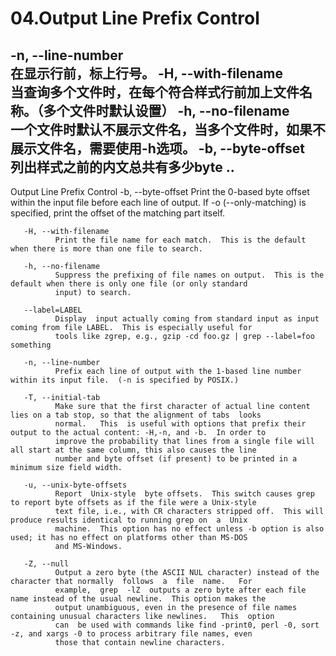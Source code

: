 # 04.Output Line Prefix Control

-n, --line-number           
         在显示行前，标上行号。
-H, --with-filename               
         当查询多个文件时，在每个符合样式行前加上文件名称。（多个文件时默认设置）
-h, --no-filename                 
          一个文件时默认不展示文件名，当多个文件时，如果不展示文件名，需要使用-h选项。
-b, --byte-offset                 
        列出样式之前的内文总共有多少byte ..
----------------------------------------------------------------------------------------------------------------------------------
Output Line Prefix Control
       -b, --byte-offset
              Print  the  0-based  byte  offset  within  the  input file before each line of output.  If -o (--only-matching) is
              specified, print the offset of the matching part itself.

       -H, --with-filename
              Print the file name for each match.  This is the default when there is more than one file to search.

       -h, --no-filename
              Suppress the prefixing of file names on output.  This is the default when there is only one file (or only standard
              input) to search.

       --label=LABEL
              Display  input actually coming from standard input as input coming from file LABEL.  This is especially useful for
              tools like zgrep, e.g., gzip -cd foo.gz | grep --label=foo something

       -n, --line-number
              Prefix each line of output with the 1-based line number within its input file.  (-n is specified by POSIX.)

       -T, --initial-tab
              Make sure that the first character of actual line content lies on a tab stop, so that the alignment of tabs  looks
              normal.   This  is useful with options that prefix their output to the actual content: -H,-n, and -b.  In order to
              improve the probability that lines from a single file will all start at the same column, this also causes the line
              number and byte offset (if present) to be printed in a minimum size field width.

       -u, --unix-byte-offsets
              Report  Unix-style  byte offsets.  This switch causes grep to report byte offsets as if the file were a Unix-style
              text file, i.e., with CR characters stripped off.  This will produce results identical to running grep on  a  Unix
              machine.  This option has no effect unless -b option is also used; it has no effect on platforms other than MS-DOS
              and MS-Windows.

       -Z, --null
              Output a zero byte (the ASCII NUL character) instead of the character that normally  follows  a  file  name.   For
              example,  grep  -lZ  outputs a zero byte after each file name instead of the usual newline.  This option makes the
              output unambiguous, even in the presence of file names containing unusual characters like newlines.   This  option
              can  be used with commands like find -print0, perl -0, sort -z, and xargs -0 to process arbitrary file names, even
              those that contain newline characters.

